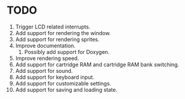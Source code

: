 # TODO

1. Trigger LCD related interrupts.
2. Add support for rendering the window.
3. Add support for rendering sprites.
4. Improve documentation.
	1. Possibly add support for Doxygen.
5. Improve rendering speed.
6. Add support for cartridge RAM and cartridge RAM bank switching.
7. Add support for sound.
8. Add support for keyboard input.
9. Add support for customizable settings.
10. Add support for saving and loading state.